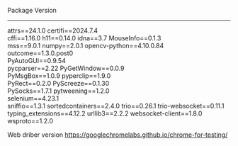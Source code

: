 Package           Version
----------------- -----------
attrs==24.1.0
certifi==2024.7.4       
cffi==1.16.0
h11==0.14.0
idna==3.7
MouseInfo==0.1.3        
mss==9.0.1
numpy==2.0.1
opencv-python==4.10.0.84
outcome==1.3.0.post0    
PyAutoGUI==0.9.54       
pycparser==2.22
PyGetWindow==0.0.9      
PyMsgBox==1.0.9
pyperclip==1.9.0        
PyRect==0.2.0
PyScreeze==0.1.30       
PySocks==1.7.1
pytweening==1.2.0       
selenium==4.23.1        
sniffio==1.3.1
sortedcontainers==2.4.0 
trio==0.26.1
trio-websocket==0.11.1  
typing_extensions==4.12.2
urllib3==2.2.2
websocket-client==1.8.0
wsproto==1.2.0

Web driber version https://googlechromelabs.github.io/chrome-for-testing/
